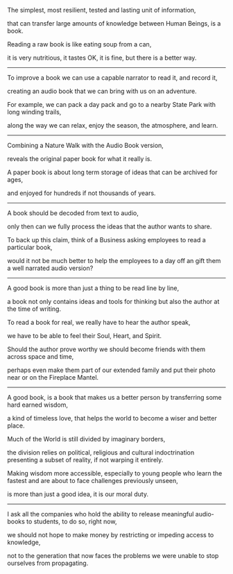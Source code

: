 The simplest, most resilient, tested and lasting unit of information,

that can transfer large amounts of knowledge between Human Beings, is a book.

Reading a raw book is like eating soup from a can,

it is very nutritious, it tastes OK, it is fine, but there is a better way.

---

To improve a book we can use a capable narrator to read it, and record it,

creating an audio book that we can bring with us on an adventure.

For example, we can pack a day pack and go to a nearby State Park with long winding trails,

along the way we can relax, enjoy the season, the atmosphere, and learn.

---

Combining a Nature Walk with the Audio Book version,

reveals the original paper book for what it really is.

A paper book is about long term storage of ideas that can be archived for ages,

and enjoyed for hundreds if not thousands of years.

---

A book should be decoded from text to audio,

only then can we fully process the ideas that the author wants to share.

To back up this claim, think of a Business asking employees to read a particular book,

would it not be much better to help the employees to a day off an gift them a well narrated audio version?

---

A good book is more than just a thing to be read line by line,

a book not only contains ideas and tools for thinking but also the author at the time of writing.

To read a book for real, we really have to hear the author speak,

we have to be able to feel their Soul, Heart, and Spirit.

Should the author prove worthy we should become friends with them across space and time,

perhaps even make them part of our extended family and put their photo near or on the Fireplace Mantel.

---

A good book, is a book that makes us a better person by transferring some hard earned wisdom,

a kind of timeless love, that helps the world to become a wiser and better place.

Much of the World is still divided by imaginary borders,

the division relies on political, religious and cultural indoctrination presenting a subset of reality, if not warping it entirely.

Making wisdom more accessible, especially to young people who learn the fastest and are about to face challenges previously unseen,

is more than just a good idea, it is our moral duty.

---

I ask all the companies who hold the ability to release meaningful audio-books to students, to do so, right now,

we should not hope to make money by restricting or impeding access to knowledge,

not to the generation that now faces the problems we were unable to stop ourselves from propagating.

